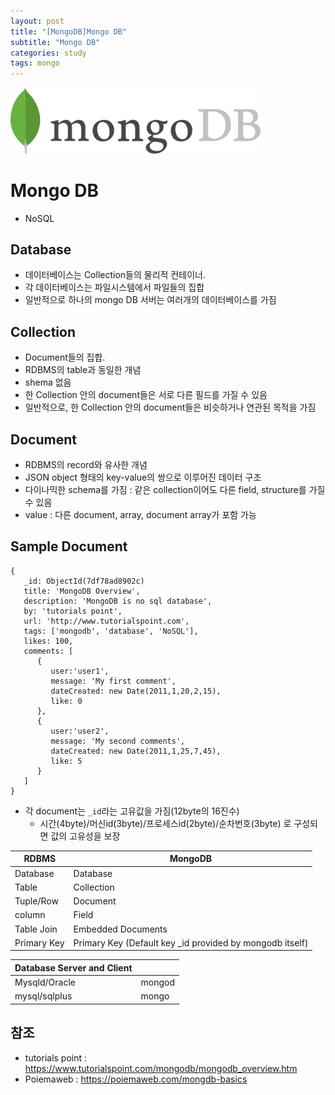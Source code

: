 ```yaml
---
layout: post
title: "[MongoDB]Mongo DB"
subtitle: "Mongo DB"
categories: study
tags: mongo
---
```


<a href="https://www.mongodb.com"><img src="/assets/img/mogodb/mongodb.jpeg" width="400px" alt="MongoDB"></a>

# Mongo DB

- NoSQL

## Database

- 데이터베이스는 Collection들의 물리적 컨테이너.
- 각 데이터베이스는 파일시스템에서 파일들의 집합
- 일반적으로 하나의 mongo DB 서버는 여러개의 데이터베이스를 가짐

## Collection

- Document들의 집합.
- RDBMS의 table과 동일한 개념
- shema 없음
- 한 Collection 안의 document들은 서로 다른 필드를 가질 수 있음
- 일반적으로, 한 Collection 안의 document들은 비슷하거나 연관된 목적을 가짐

## Document

- RDBMS의 record와 유사한 개념
- JSON object 형태의 key-value의 쌍으로 이루어진 데이터 구조
- 다이나믹한 schema를 가짐 : 같은 collection이어도 다른 field, structure를 가질 수 있음
- value : 다른 document, array, document array가 포함 가능

## Sample Document

```
{
   _id: ObjectId(7df78ad8902c)
   title: 'MongoDB Overview',
   description: 'MongoDB is no sql database',
   by: 'tutorials point',
   url: 'http://www.tutorialspoint.com',
   tags: ['mongodb', 'database', 'NoSQL'],
   likes: 100,
   comments: [
      {
         user:'user1',
         message: 'My first comment',
         dateCreated: new Date(2011,1,20,2,15),
         like: 0
      },
      {
         user:'user2',
         message: 'My second comments',
         dateCreated: new Date(2011,1,25,7,45),
         like: 5
      }
   ]
}

```

- 각 document는 `_id`라는 고유값을 가짐(12byte의 16진수)
  - 시간(4byte)/머신id(3byte)/프로세스id(2byte)/순차번호(3byte) 로 구성되면 값의 고유성을 보장

| RDBMS       | MongoDB                                                   |
| ----------- | --------------------------------------------------------- |
| Database    | Database                                                  |
| Table       | Collection                                                |
| Tuple/Row   | Document                                                  |
| column      | Field                                                     |
| Table Join  | Embedded Documents                                        |
| Primary Key | Primary Key (Default key \_id provided by mongodb itself) |

| Database Server and Client |        |
| -------------------------- | ------ |
| Mysqld/Oracle              | mongod |
| mysql/sqlplus              | mongo  |

## 참조

- tutorials point : https://www.tutorialspoint.com/mongodb/mongodb_overview.htm
- Poiemaweb : https://poiemaweb.com/mongdb-basics
